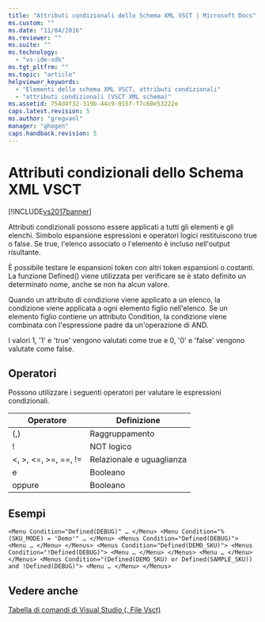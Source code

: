 ```yaml
---
title: "Attributi condizionali dello Schema XML VSCT | Microsoft Docs"
ms.custom: ""
ms.date: "11/04/2016"
ms.reviewer: ""
ms.suite: ""
ms.technology: 
  - "vs-ide-sdk"
ms.tgt_pltfrm: ""
ms.topic: "article"
helpviewer_keywords: 
  - "Elementi dello schema XML VSCT, attributi condizionali"
  - "attributi condizionali (VSCT XML schema)"
ms.assetid: 754d4f32-319b-44c9-915f-f7c60e53222e
caps.latest.revision: 5
ms.author: "gregvanl"
manager: "ghogen"
caps.handback.revision: 5
---
```

# Attributi condizionali dello Schema XML VSCT
[!INCLUDE[vs2017banner](../code-quality/includes/vs2017banner.md)]

Attributi condizionali possono essere applicati a tutti gli elementi e gli elenchi. Simbolo espansione espressioni e operatori logici restituiscono true o false. Se true, l'elenco associato o l'elemento è incluso nell'output risultante.  
  
 È possibile testare le espansioni token con altri token espansioni o costanti. La funzione Defined\(\) viene utilizzata per verificare se è stato definito un determinato nome, anche se non ha alcun valore.  
  
 Quando un attributo di condizione viene applicato a un elenco, la condizione viene applicata a ogni elemento figlio nell'elenco. Se un elemento figlio contiene un attributo Condition, la condizione viene combinata con l'espressione padre da un'operazione di AND.  
  
 I valori 1, '1' e 'true' vengono valutati come true e 0, '0' e 'false' vengono valutate come false.  
  
## Operatori  
 Possono utilizzare i seguenti operatori per valutare le espressioni condizionali.  
  
|Operatore|Definizione|  
|---------------|-----------------|  
|\(,\)|Raggruppamento|  
|\!|NOT logico|  
|\<, \>, \<\=, \>\=, \=\=, \!\=|Relazionale e uguaglianza|  
|e|Booleano|  
|oppure|Booleano|  
  
## Esempi  
  
```  
<Menu Condition="Defined(DEBUG)" … </Menu> <Menu Condition="%(SKU_MODE) = 'Demo'" … </Menu> <Menus Condition="Defined(DEBUG)"> <Menu … </Menu> </Menus> <Menus Condition="Defined(DEMO_SKU)"> <Menus Condition="!Defined(DEBUG)"> <Menu … </Menu> </Menus> <Menu … </Menu> </Menus> <Menus Condition="(Defined(DEMO_SKU) or Defined(SAMPLE_SKU)) and !Defined(DEBUG)"> <Menu … </Menu> </Menus>  
```  
  
## Vedere anche  
 [Tabella di comandi di Visual Studio \(. File Vsct\)](../extensibility/internals/visual-studio-command-table-dot-vsct-files.md)